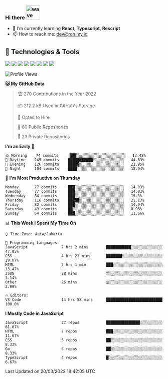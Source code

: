 ### Hi there <img src="https://i.ibb.co/q0Hx1KK/wave.gif" alt="wave" width="45px">

- 🌱 I’m currently learning **React**, **Typescript**, **Rescript**
- 📫 How to reach me: dev@ron.my.id

## 🔧 Technologies & Tools

![](https://img.shields.io/badge/OS-Linux-informational?style=flat&logo=linux&logoColor=white&color=2bbc8a)
![](https://img.shields.io/badge/OS-Windows-informational?style=flat&logo=windows&logoColor=white&color=2bbc8a)
![](https://img.shields.io/badge/Code-JavaScript-informational?style=flat&logo=javascript&logoColor=white&color=2bbc8a)
![](https://img.shields.io/badge/Code-Golang-informational?style=flat&logo=go&logoColor=white&color=2bbc8a)
![](https://img.shields.io/badge/Code-React-informational?style=flat&logo=react&logoColor=white&color=2bbc8a)
![](https://img.shields.io/badge/Code-Next-informational?style=flat&logo=next.js&logoColor=white&color=2bbc8a)
![](https://img.shields.io/badge/Shell-Bash-informational?style=flat&logo=gnu-bash&logoColor=white&color=2bbc8a)
![](https://img.shields.io/badge/Tools-Docker-informational?style=flat&logo=docker&logoColor=white&color=2bbc8a)

<!--START_SECTION:waka-->
![Profile Views](http://img.shields.io/badge/Profile%20Views-18-blue)

**🐱 My GitHub Data** 

> 🏆 270 Contributions in the Year 2022
 > 
> 📦 212.2 kB Used in GitHub's Storage 
 > 
> 💼 Opted to Hire
 > 
> 📜 60 Public Repositories 
 > 
> 🔑 23 Private Repositories  
 > 
**I'm an Early 🐤** 

```text
🌞 Morning    74 commits     ███░░░░░░░░░░░░░░░░░░░░░░   13.48% 
🌆 Daytime    245 commits    ███████████░░░░░░░░░░░░░░   44.63% 
🌃 Evening    126 commits    █████░░░░░░░░░░░░░░░░░░░░   22.95% 
🌙 Night      104 commits    ████░░░░░░░░░░░░░░░░░░░░░   18.94%

```
📅 **I'm Most Productive on Thursday** 

```text
Monday       77 commits     ███░░░░░░░░░░░░░░░░░░░░░░   14.03% 
Tuesday      77 commits     ███░░░░░░░░░░░░░░░░░░░░░░   14.03% 
Wednesday    84 commits     ███░░░░░░░░░░░░░░░░░░░░░░   15.3% 
Thursday     116 commits    █████░░░░░░░░░░░░░░░░░░░░   21.13% 
Friday       82 commits     ███░░░░░░░░░░░░░░░░░░░░░░   14.94% 
Saturday     49 commits     ██░░░░░░░░░░░░░░░░░░░░░░░   8.93% 
Sunday       64 commits     ███░░░░░░░░░░░░░░░░░░░░░░   11.66%

```


📊 **This Week I Spent My Time On** 

```text
⌚︎ Time Zone: Asia/Jakarta

💬 Programming Languages: 
JavaScript               7 hrs 2 mins        ███████████░░░░░░░░░░░░░░   47.05% 
CSS                      4 hrs 21 mins       ███████░░░░░░░░░░░░░░░░░░   29.07% 
HTML                     2 hrs 1 min         ███░░░░░░░░░░░░░░░░░░░░░░   13.47% 
JSON                     28 mins             ░░░░░░░░░░░░░░░░░░░░░░░░░   3.14% 
Other                    26 mins             ░░░░░░░░░░░░░░░░░░░░░░░░░   2.99%

🔥 Editors: 
VS Code                  14 hrs 58 mins      █████████████████████████   100.0%

```

**I Mostly Code in JavaScript** 

```text
JavaScript               37 repos            ███████████████░░░░░░░░░░   61.67% 
HTML                     7 repos             ███░░░░░░░░░░░░░░░░░░░░░░   11.67% 
CSS                      5 repos             ██░░░░░░░░░░░░░░░░░░░░░░░   8.33% 
Go                       5 repos             ██░░░░░░░░░░░░░░░░░░░░░░░   8.33% 
TypeScript               4 repos             █░░░░░░░░░░░░░░░░░░░░░░░░   6.67%

```



 Last Updated on 20/03/2022 18:42:05 UTC
<!--END_SECTION:waka-->
